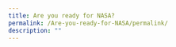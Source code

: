 ```yaml
---
title: Are you ready for NASA?
permalink: /Are-you-ready-for-NASA/permalink/
description: ""
---
```

